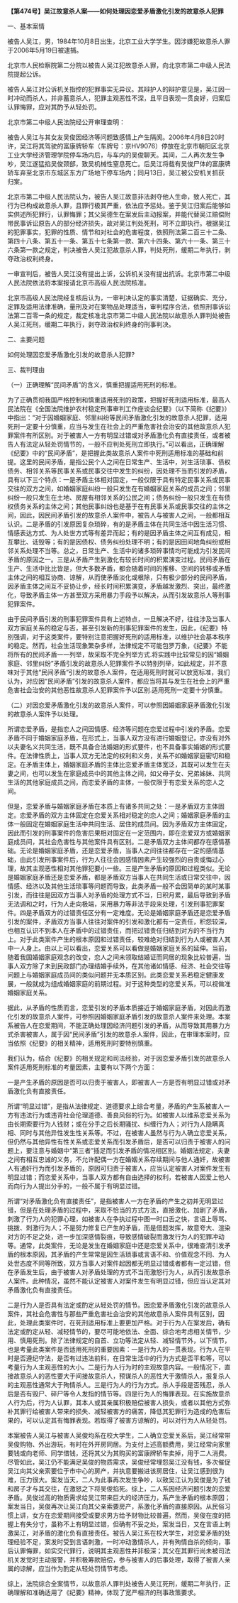 **【第474号】吴江故意杀人案——如何处理因恋爱矛盾激化引发的故意杀人犯罪**

一、基本案情

被告人吴江，男，1984年10月8日出生，北京工业大学学生。因涉嫌犯故意杀人罪于2006年5月19日被逮捕。

北京市人民检察院第二分院以被告人吴江犯故意杀人罪，向北京市第二中级人民法院提起公诉。

被告人吴江对公诉机关指控的犯罪事实无异议。其辩护人的辩护意见是，吴江因一时冲动而杀人，并非蓄意杀人，犯罪主观恶性不深，且平日表现一贯良好，归案后认罪悔罪，应对其酌予从轻处罚。

北京市第二中级人民法院经公开审理查明：

被告人吴江与其女友吴俊因经济等问题致感情上产生隔阂。2006年4月8日20时许，吴江将其驾驶的富康牌轿车（车牌号：京HV9076）停放在北京市朝阳区北京工业大学经济管理学院停车场内后，与车内的吴俊聊天。其间，二人再次发生争吵，吴江遂猛掐吴俊颈部，致吴机械性窒息死亡。后吴江将载有吴俊尸体的富康牌轿车弃至北京市东城区东方广场地下停车场内；同月13日，吴江被公安机关抓获归案。

北京市第二中级人民法院认为，被告人吴江故意非法剥夺他人生命，致人死亡，其行为已构成故意杀人罪，且罪行极其严重，依法应予惩处。鉴于吴江归案后能够如实供述所犯罪行，认罪悔罪；其父吴德生在案发后主动报案，并能代替吴江赔偿附带民事诉讼原告人的部分经济损失，故对吴江判处死刑，可不立即执行。根据吴江的犯罪事实，犯罪的性质、情节和对社会的危害程度，依照刑法第二百三十二条、第四十八条、第五十一条、第五十七条第一款、第六十四条、第六十一条、第三十六条第一款之规定，判决被告人吴江犯故意杀人罪，判处死刑，缓期二年执行，剥夺政治权利终身。

一审宣判后，被告人吴江没有提出上诉，公诉机关没有提出抗诉。北京市第二中级人民法院依法将本案报请北京市高级人民法院核准。

北京市高级人民法院经复核后认为，一审判决认定的事实清楚，证据确实、充分，定罪及适用法律准确，量刑及对在案物品处理适当，审判程序合法，依照刑事诉讼法第二百零一条的规定，裁定核准北京市第二中级人民法院以故意杀人罪判处被告人吴江死刑，缓期二年执行，剥夺政治权利终身的刑事判决。

二、主要问题

如何处理因恋爱矛盾激化引发的故意杀人犯罪?

三、裁判理由

（一）正确理解“民间矛盾”的含义，慎重把握适用死刑的标准。

为了正确贯彻我国严格控制和慎重适用死刑的政策，把握好死刑适用标准，最高人民法院在《全国法院维护农村稳定刑事审判工作座谈会纪要》（以下简称《纪要》）中指出：“对于因婚姻家庭、邻里纠纷等民间矛盾激化引发的故意杀人犯罪，适用死刑一定要十分慎重，应当与发生在社会上的严重危害社会治安的其他故意杀人犯罪案件有所区别。对于被害人一方有明显过错或对矛盾激化负有直接责任，或者被告人有法定从轻处罚情节的，一般不应判处死刑立即执行。”可以看出，正确理解《纪要》中的“民间矛盾”，是把握此类故意杀人案件中死刑适用标准的基础和前提。这里的民间矛盾，是指公民个人之间在日常生产、生活中，对生活琐事、债权债务、相邻关系等民事关系或民事交往中发生的纠纷，因处理不当而引发的矛盾，具有以下三个特点：一是矛盾主体相对固定，一般仅限于具有特定民事关系或民事交往的双方之间，如婚姻家庭纠纷一般只发生在有婚姻家庭关系的成员之间；邻里纠纷一般只发生在土地、房屋有相邻关系的公民之间；债务纠纷一般只发生在有债权债务关系的主体之间；其他民事纠纷也是基于在有民事关系或民事交往的主体之间，因此，因民间矛盾引发的故意杀人案件中，被告人与被害人之间，一般都相互认识。二是矛盾的引发原因复杂琐碎，有的是矛盾主体在共同生活中因生活习惯、情感表达方式、为人处世方式等有差异而起；有的是因矛盾主体之间互有成见，相互攀比、诋毁等；有的是因债权、债务纠纷处理不明；有的是因田间地角纠纷或相邻关系处理不当等。总之，日常生产、生活中的诸多琐碎事情均可能成为引发民间矛盾的原因之一。三是从矛盾产生到激化有较长时间的积累演变过程。民间矛盾在生产、生活中比比皆是，但大多数矛盾，都会随着时间的推移、空间的转移或矛盾主体之间的相互协商、谅解，从而使矛盾淡化或根除，只有极少部分的民间矛盾，因矛盾主体之间互不妥协让步，经长时间积累演变，矛盾越发激烈、突出，最终激化，导致矛盾主体一方甚至双方采用暴力手段予以解决，从而引发故意杀人等刑事犯罪案件。

由于民间矛盾引发的刑事犯罪案件具有上述特点，一旦解决不好，往往涉及当事人双方家庭关系的稳定与否，甚至引发新的刑事犯罪案件的发生，因此，《纪要》特别强调，对于这类案件，要特别注意把握好死刑的适用标准，以维护社会基本秩序的稳定。然而，社会生活现象繁杂多样，法律规定不可能包罗万象，《纪要》不能将所有的民间矛盾一一列举，故采取不完全列举方式.将实践中比较常见的因“婚姻家庭、邻里纠纷”矛盾引发的故意杀人犯罪案件予以特别列举，如此规定，并不意味对于其他“民间矛盾”引发的故意杀人案件，在适用死刑时就可以放宽标准，我们认为，对应因“民间矛盾”引发的故意杀人案件，都应当将其与发生在社会上的严重危害社会治安的其他恶性故意杀人犯罪案件予以区别.适用死刑一定要十分慎重。

（二）对因恋爱矛盾激化引发的故意杀人案件，可以参照因婚姻家庭矛盾激化引发的故意杀人案件予以处理。

所谓恋爱矛盾，是指恋人之间因情感、经济等问题在恋爱过程中引发的矛盾。恋爱矛盾不同于婚姻家庭矛盾，在形式上，当事人双方没有进行婚姻登记，亦没有对外以夫妻名义共同生活，既不具备合法婚姻的形式要件，也不具备事实婚姻的形式要件。在法律性质上，当事人双方无法定的权利和义务，关系不如婚姻家庭密切和稳定。在矛盾主体上，婚姻家庭矛盾的主体比恋爱矛盾主体宽泛，其既可以发生在夫妻之间，也可以发生在家庭成员中的其他主体之间，如父母子女、兄弟姊妹、共同生活的其他家庭成员之间，而恋爱矛盾的主体，一般仅限于有恋爱关系的恋人之间。

但是，恋爱矛盾与婚姻家庭矛盾在本质上有诸多共同之处：一是矛盾双方主体固定。恋爱矛盾的双方主体固定在恋爱关系相对稳定的恋人之间；婚姻家庭矛盾的主体一般固定在婚姻家庭生活中共同生活、居住的成员间。因为矛盾双方主体固定，因此而引发的刑事案件的危害后果相对固定在一定范围内，即在恋爱双方或婚姻家庭成员间，其社会危害性与其他案件具有区别。二是矛盾双方主体间都存在感情基础。无论是婚姻家庭矛盾，还是恋爱矛盾，当事人之间往往都存在一定的感情基础，由此引发刑事案件后，行为人往往会因感情因素产生较强烈的自责或悔过心理，故其主观恶性相对其他罪犯要小一些。三是产生矛盾的原因和过程类似。无论是婚姻家庭矛盾还是恋爱矛盾，都是矛盾双方当事人在共同生活或日常交往中，因情感、经济以及其他生活琐事等问题而导致，此类矛盾一般不会因简单的某时某事引发，而往往是因双方当事人对矛盾的处理方式不当，日积月累，最后导致到矛盾无法调和之时，行为人走向极端，采用暴力等非法手段来处理，引发刑事犯罪案件。四是矛盾双方的过错责任区分有一定难度。无论是婚姻家庭矛盾还是恋爱矛盾引发的案件，矛盾双方当事人往往对案件的引发和激化都有一定责任，积怨较深，也相互认识不到本人在矛盾中的过错责任，而把过错责任归结到对方的不当行为上。对于此类案件产生的根本原因和过错责任，较难绝对归结到行为人或被害人其中一人身上。由以上可以看出，恋爱关系可以看做是婚姻家庭关系的延伸。当前，随着我国婚姻家庭观念的改变，恋人之间未领取结婚证而同居的现象比较普遍，当事人双方除了未到民政部门办理结婚手续外，在其他诸如情感、经济、社会交往等问题上与婚姻家庭成员间的类似问题并无本质区别。此类恋爱关系若稳定健康发展，一般就成为组成婚姻家庭的前期过程。对于这种类型的恋爱关系，可以视做准婚姻家庭关系。

据此，从矛盾的性质而言，恋爱引发的矛盾本质接近于婚姻家庭矛盾，对因此而激化引发的故意杀人案件，可参照因婚姻家庭矛盾引发的故意杀人案件来处理。本案系被告人在恋爱期间，不能正确处理因经济问题引发的矛盾，从而导致其用暴力方式杀害被害人，属于因“民间矛盾”引发的故意杀人案件，因此，在审理本案时，应当依照《纪要》的相关精神，适用死刑时要特别慎重。

我们认为，结合《纪要》的相关规定和司法经验，对于因恋爱矛盾引发的故意杀人案件适用死刑标准的考量因素，主要有以下两个方面：

一是产生矛盾的原因是否可以归责于被害人，即被害人一方是否有明显过错或对矛盾激化负有直接责任。

所谓“明显过错”，是指从法律规定、道德要求上综合考量，矛盾的产生系被害人一方有违法行为或违背社会伦理道德、善良风俗的行为。如被害人以维系恋爱关系为由长期索要行为人钱财；或在分手之后长期骚扰、纠缠行为人；对行为人隐瞒真相、同时与其他异性发生性关系等。不过，在被害人虽然与行为人确立恋爱关系，但仍然与其他异性有性关系或恋爱关系而引发矛盾后，是否可以归责于被害人的问题上，要注意与婚姻中“第三者”插足而引发矛盾的情况相区别。婚姻法规定，夫妻之间有相互忠诚的义务，不允许配偶一方在婚姻关系存续期间与他人通奸，故被害人有通奸行为而引发矛盾的，原因可归责于被害人，应当认定被害人对案件发生有明显过错；而恋爱关系中，当事人双方都有自由选择的权利，若被害人因爱上他人而向行为人提出分手的，一般不属于有明显过错。

所谓“对矛盾激化负有直接责任”，是指被害人一方在矛盾的产生之初并无明显过错，但是在处理矛盾的过程中，采取不恰当的方式方法，直接激化、加剧了矛盾，刺激了行为人的犯罪心理，如被害人在争执过程中图一时口舌之快，言语上辱骂、挑拨、刺激行为人；不是努力修复已产生的矛盾，而是借题发挥，故意夸大、渲染对方的不足之处，进一步加深感情裂痕，导致感情破裂而激发行为人的犯罪冲动等。通常，此类案件，无论是发生在婚姻家庭中还是恋爱关系中，很难查清引发矛盾的根本原因，其矛盾的产生常常是因生活琐事或言语不和、价值观念不同、为人处世态度不同等所致，双方当事人对案件起因都无明显过错或者都有一定过错，但在矛盾发生后，由于被害人对矛盾处理的方式不当而激怒行为人，从而引发故意杀人案件。此种情况，虽然不能认定被害人对案件发生有明显过错，但应当认定其对矛盾激化负有直接责任。

二是行为人是否具有法定或酌定从轻处罚的情节。因恋爱矛盾激化引发的故意杀人案件，其社会危害性与那些严重危害社会治安的其他故意杀人案件具有区别，因此，处理此类案件时，在死刑适用标准上要更加严格。对于行为人在案发后，确有法定或酌定从轻、减轻情节的，要尽可能地依法、全面、综合地考虑相关情节，少用、慎用死刑。除了法律规定的自首、立功等法定从轻、减轻情节外，以下情节，也是考量此类案件是否适用死刑的重要因素：一是行为人的一贯表现。行为人在平时是否遵纪守法，是否有过违法前科，在日常生活中的行为方式是否平和等，可以考量行为人主观恶性的大小。二是行为人行为时的主观故意内容。一般情况下，直接故意杀人的恶性要大于间接故意杀人，预谋杀人的恶性大于激情杀人，报复杀人的主观恶性通常大于殉情杀人。三是行为人的行为方式。杀人手段是否残忍，杀人后是否有毁尸、碎尸等令人发指的情节等。四是行为人的悔罪表现。在实施故意杀人行为后，行为人认罪，其本人或其亲属积极赔偿被害人损失，或者以其他方式弥补其罪行给被害人带来的损失、减轻被害方的痛苦，降低其犯罪行为造成的危害后果的，可以认定其有悔罪表现。若取得了被害方谅解的，可以对行为人从轻处罚。

本案被告人吴江与被害人吴俊均系在校大学生，二人确立恋爱关系后，吴江经常带吴俊购物、外出游玩，有时在外开房同居。为支付上述高额费用，吴江经常向家里要钱或向老师、同学借钱，还将其父为其购买的富康牌轿车卖掉，用于二人消费。尽管如此，吴江仍不能满足吴俊的物质需求，吴俊经常埋怨吴江没有钱，多次催促吴江向其父亲索要位于市中心的房产，并执意要搬进该房居住，让吴江感到很为难，压力很大。案发当天，二人为此事再次发生争吵，以致吴江认为吴俊是为了钱和房子才与其交往，在激怒之下将吴俊掐死。综上，二人系因经济问题引发的恋爱矛盾。吴俊过高的物质需求给吴江带来巨大的经济压力，系产生矛盾的根本原因；案发当日，吴俊再次让吴江向其父亲索要房产，系激化矛盾的直接原因。从民俗习惯上讲，女方在恋爱期间接受或要求男方给予财物比较普遍，然而，吴俊在度的把握上有失分寸，虽称不上有明显过错，但确有不妥之处，案发当日，又在言语上刺激吴江，对矛盾的激化负有直接责任。被告人吴江系在校大学生，对恋爱矛盾的处理经验不足，案发时受到言语刺激，一时冲动激情杀人，并有殉情自杀的倾向，事后认罪悔罪，如实交代罪行，说明其主观恶性并非极深；其父在其罪行尚未被司法机关发觉时主动报警，并积极筹款赔偿，参与被害人的后事处理，取得了被害人亲属的谅解，应当作为酌定从轻处罚情节考虑。

综上，法院综合全案情节，以故意杀人罪判处被告人吴江死刑，缓期二年执行，正确理解和准确适用了《纪要》精神，体现了宽严相济的刑事政策要求。